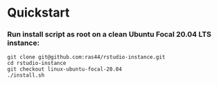 # Quickstart

### Run install script as root on a clean Ubuntu Focal 20.04 LTS instance:
```
git clone git@github.com:ras44/rstudio-instance.git
cd rstudio-instance
git checkout linux-ubuntu-focal-20.04
./install.sh
```
